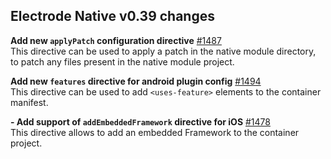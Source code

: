 ## Electrode Native v0.39 changes

**Add new `applyPatch` configuration directive** [#1487](https://github.com/electrode-io/electrode-native/pull/1487)\
This directive can be used to apply a patch in the native module directory, to patch any files present in the native module project.

**Add new `features` directive for android plugin config** [#1494](https://github.com/electrode-io/electrode-native/pull/1494)\
This directive can be used to add `<uses-feature>` elements to the container manifest.

**- Add support of `addEmbeddedFramework` directive for iOS** [#1478](https://github.com/electrode-io/electrode-native/pull/1478)\
This directive allows to add an embedded Framework to the container project.
